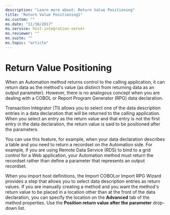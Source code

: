 ```yaml
---
description: "Learn more about: Return Value Positioning"
title: "Return Value Positioning1"
ms.custom: ""
ms.date: "11/30/2017"
ms.service: host-integration-server
ms.reviewer: ""
ms.suite: ""
ms.topic: "article"
---
```

# Return Value Positioning
When an Automation method returns control to the calling application, it can return data as the method's value (as distinct from returning data as an output parameter). However, there is no analogous concept when you are dealing with a COBOL or Report Program Generator (RPG) data declaration.  
  
 Transaction Integrator (TI) allows you to select one of the data description entries in a data declaration that will be returned to the calling application. When you select an entry as the return value and that entry is not the first entry in the data declaration, the return value is said to be positioned after the parameters.  
  
 You can use this feature, for example, when your data declaration describes a table and you need to return a recordset on the Automation side. For example, if you are using Remote Data Service (RDS) to bind to a grid control for a Web application, your Automation method must return the recordset rather than define a parameter that represents an output recordset.  
  
 When you import host definitions, the Import COBOLor Import RPG Wizard provides a step that allows you to select data description entries as return values. If you are manually creating a method and you want the method's return value to be placed in a location other than at the front of the data declaration, you can specify the location on the **Advanced** tab of the method properties. Use the **Position return value after the parameter** drop-down list.
